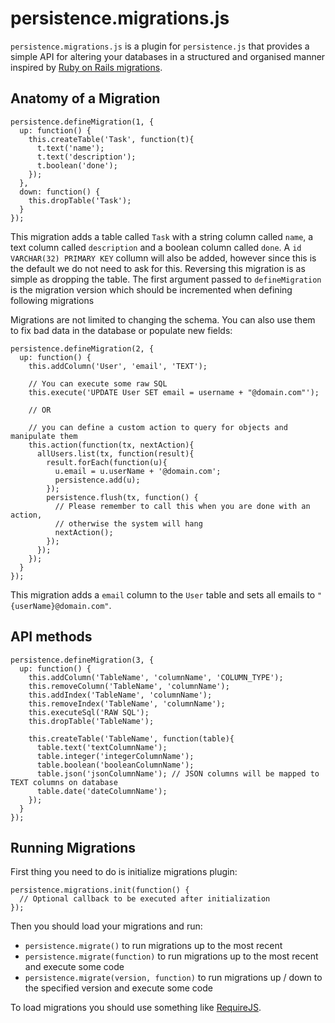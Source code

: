# persistence.migrations.js

`persistence.migrations.js` is a plugin for `persistence.js` that provides
a simple API for altering your databases in a structured and organised manner
inspired by [Ruby on Rails migrations](http://guides.rubyonrails.org/migrations.html).

## Anatomy of a Migration

    persistence.defineMigration(1, {
      up: function() {
        this.createTable('Task', function(t){
          t.text('name');
          t.text('description');
          t.boolean('done');
        });
      },
      down: function() {
        this.dropTable('Task');
      }
    });

This migration adds a table called `Task` with a string column called `name`,
a text column called `description` and a boolean column called `done`. 
A `id VARCHAR(32) PRIMARY KEY` collumn will also be added, however since
this is the default we do not need to ask for this. Reversing this migration
is as simple as dropping the table. The first argument passed to `defineMigration`
is the migration version which should be incremented when defining following
migrations

Migrations are not limited to changing the schema. You can also use them to
fix bad data in the database or populate new fields:

    persistence.defineMigration(2, {
      up: function() {
        this.addColumn('User', 'email', 'TEXT');

        // You can execute some raw SQL
        this.execute('UPDATE User SET email = username + "@domain.com"');

        // OR 

        // you can define a custom action to query for objects and manipulate them
        this.action(function(tx, nextAction){
          allUsers.list(tx, function(result){
            result.forEach(function(u){
              u.email = u.userName + '@domain.com';
              persistence.add(u);
            });
            persistence.flush(tx, function() {
              // Please remember to call this when you are done with an action,
              // otherwise the system will hang
              nextAction();
            });
          });
        });
      }
    });

This migration adds a `email` column to the `User` table and sets all emails
to `"{userName}@domain.com"`.

## API methods

    persistence.defineMigration(3, {
      up: function() {
        this.addColumn('TableName', 'columnName', 'COLUMN_TYPE');
        this.removeColumn('TableName', 'columnName');
        this.addIndex('TableName', 'columnName');
        this.removeIndex('TableName', 'columnName');
        this.executeSql('RAW SQL');
        this.dropTable('TableName');

        this.createTable('TableName', function(table){
          table.text('textColumnName');
          table.integer('integerColumnName');
          table.boolean('booleanColumnName');
          table.json('jsonColumnName'); // JSON columns will be mapped to TEXT columns on database
          table.date('dateColumnName');
        });
      }
    });

## Running Migrations

First thing you need to do is initialize migrations plugin:

    persistence.migrations.init(function() {
      // Optional callback to be executed after initialization
    });

Then you should load your migrations and run:

* `persistence.migrate()` to run migrations up to the most recent
* `persistence.migrate(function)` to run migrations up to the most recent and execute some code
* `persistence.migrate(version, function)` to run migrations up / down to the specified version and execute some code

To load migrations you should use something like [RequireJS](http://requirejs.org/).
